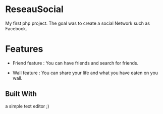 # ReseauSocial

My first php project. 
The goal was to create a social Network such as Facebook. 

# Features

- Friend feature : You can have friends and search for friends.

- Wall feature : You can share your life and what you have eaten on you wall. 

## Built With

a simple text editor ;) 



